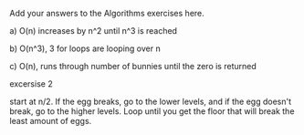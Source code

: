 Add your answers to the Algorithms exercises here.

 a) O(n) increases by n^2 until n^3 is reached
 

 b) O(n^3), 3 for loops are looping over n


 c) O(n),  runs through number of bunnies until the zero is returned

excersise 2

 start at n/2. If the egg breaks, go to the lower levels, and if the egg doesn't break, go to the higher levels. Loop until you get the floor that will break the least amount of eggs. 